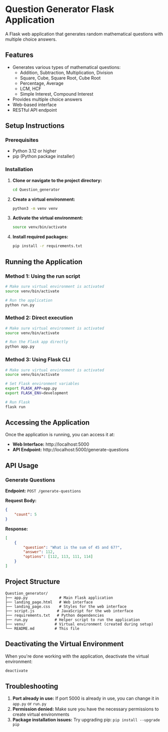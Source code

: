 # Question Generator Flask Application

A Flask web application that generates random mathematical questions with multiple choice answers.

## Features

- Generates various types of mathematical questions:
  - Addition, Subtraction, Multiplication, Division
  - Square, Cube, Square Root, Cube Root
  - Percentage, Average
  - LCM, HCF
  - Simple Interest, Compound Interest
- Provides multiple choice answers
- Web-based interface
- RESTful API endpoint

## Setup Instructions

### Prerequisites
- Python 3.12 or higher
- pip (Python package installer)

### Installation

1. **Clone or navigate to the project directory:**
   ```bash
   cd Question_generator
   ```

2. **Create a virtual environment:**
   ```bash
   python3 -m venv venv
   ```

3. **Activate the virtual environment:**
   ```bash
   source venv/bin/activate
   ```

4. **Install required packages:**
   ```bash
   pip install -r requirements.txt
   ```

## Running the Application

### Method 1: Using the run script
```bash
# Make sure virtual environment is activated
source venv/bin/activate

# Run the application
python run.py
```

### Method 2: Direct execution
```bash
# Make sure virtual environment is activated
source venv/bin/activate

# Run the Flask app directly
python app.py
```

### Method 3: Using Flask CLI
```bash
# Make sure virtual environment is activated
source venv/bin/activate

# Set Flask environment variables
export FLASK_APP=app.py
export FLASK_ENV=development

# Run Flask
flask run
```

## Accessing the Application

Once the application is running, you can access it at:
- **Web Interface:** http://localhost:5000
- **API Endpoint:** http://localhost:5000/generate-questions

## API Usage

### Generate Questions
**Endpoint:** `POST /generate-questions`

**Request Body:**
```json
{
    "count": 5
}
```

**Response:**
```json
[
    {
        "question": "What is the sum of 45 and 67?",
        "answer": 112,
        "options": [112, 113, 111, 114]
    }
]
```

## Project Structure

```
Question_generator/
├── app.py              # Main Flask application
├── landing_page.html   # Web interface
├── landing_page.css    # Styles for the web interface
├── script.js          # JavaScript for the web interface
├── requirements.txt   # Python dependencies
├── run.py            # Helper script to run the application
├── venv/             # Virtual environment (created during setup)
└── README.md         # This file
```

## Deactivating the Virtual Environment

When you're done working with the application, deactivate the virtual environment:
```bash
deactivate
```

## Troubleshooting

1. **Port already in use:** If port 5000 is already in use, you can change it in `app.py` or `run.py`
2. **Permission denied:** Make sure you have the necessary permissions to create virtual environments
3. **Package installation issues:** Try upgrading pip: `pip install --upgrade pip` 